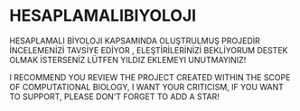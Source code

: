 # HESAPLAMALIBIYOLOJI

HESAPLAMALI BİYOLOJI KAPSAMINDA OLUŞTRULMUŞ PROJEDİR İNCELEMENİZİ TAVSİYE EDİYOR , ELEŞTİRİLERİNİZİ BEKLİYORUM DESTEK OLMAK İSTERSENİZ LÜTFEN YILDIZ EKLEMEYI UNUTMAYINIZ! 

I RECOMMEND YOU REVIEW THE PROJECT CREATED WITHIN THE SCOPE OF COMPUTATIONAL BIOLOGY, I WANT YOUR CRITICISM, IF YOU WANT TO SUPPORT, PLEASE DON'T FORGET TO ADD A STAR!
